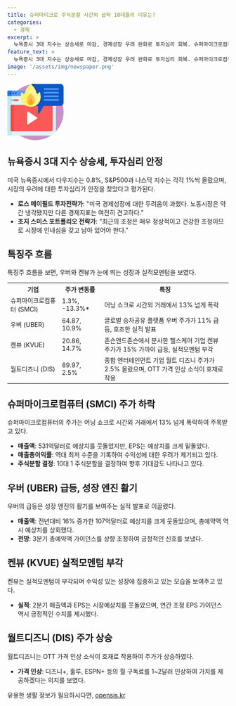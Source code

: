 ```yaml
---
title: 슈퍼마이크로 주식분할 시간외 급락 10대들의 이유는?
categories:
  - 경제
excerpt: >
  뉴욕증시 3대 지수는 상승세로 마감, 경제성장 우려 완화로 투자심리 회복. 슈퍼마이크로컴퓨터는 실적 발표 후 주가 하락, 우버는 매출액과 예약액 증가로 주가 11% 상승. 켄뷰는 수익성 있는 성장, 월트디즈니는 OTT 가격 1~2달러 인상 발표로 주가 상승.
feature_text: >
  뉴욕증시 3대 지수는 상승세로 마감, 경제성장 우려 완화로 투자심리 회복. 슈퍼마이크로컴퓨터는 실적 발표 후 주가 하락, 우버는 매출액과 예약액 증가로 주가 11% 상승. 켄뷰는 수익성 있는 성장, 월트디즈니는 OTT 가격 1~2달러 인상 발표로 주가 상승.
image: '/assets/img/newspaper.png'
---
```


<p><img src="/assets/img/news.png" alt="rentncar 속보" /></p>

<h2>뉴욕증시 3대 지수 상승세, 투자심리 안정</h2>

<p data-ke-size="size16">미국 뉴욕증시에서 다우지수는 0.8%, S&P500과 나스닥 지수는 각각 1%씩 올랐으며, 시장의 우려에 대한 투자심리가 안정을 찾았다고 평가된다.</p>

<ul>
  <li><b>로스 메이필드 투자전략가</b>: "미국 경제성장에 대한 두려움이 과했다. 노동시장은 약간 냉각됐지만 다른 경제지표는 여전히 견고하다."</li>
  <li><b>조지 스미스 포트폴리오 전략가</b>: "최근의 조정은 매우 정상적이고 건강한 조정이므로 시장에 인내심을 갖고 남아 있어야 한다."</li>
</ul>

<h2>특징주 흐름</h2>

<p data-ke-size="size16">특징주 흐름을 보면, 우버와 켄뷰가 눈에 띄는 성장과 실적모멘텀을 보였다.</p>

<table>
  <tr>
    <th>기업</th>
    <th>주가 변동률</th>
    <th>특징</th>
  </tr>
  <tr>
    <td>슈퍼마이크로컴퓨터 (SMCI)</td>
    <td>1.3%, -13.3%*</td>
    <td>어닝 쇼크로 시간외 거래에서 13% 넘게 폭락</td>
  </tr>
  <tr>
    <td>우버 (UBER)</td>
    <td>64.87, 10.9%</td>
    <td>글로벌 승차공유 플랫폼 우버 주가가 11% 급등, 호조한 실적 발표</td>
  </tr>
  <tr>
    <td>켄뷰 (KVUE)</td>
    <td>20.86, 14.7%</td>
    <td>존슨앤드존슨에서 분사한 헬스케어 기업 켄뷰 주가가 15% 가까이 급등, 실적모멘텀 부각</td>
  </tr>
  <tr>
    <td>월트디즈니 (DIS)</td>
    <td>89.97, 2.5%</td>
    <td>종합 엔터테인먼트 기업 월트 디즈니 주가가 2.5% 올랐으며, OTT 가격 인상 소식이 호재로 작용</td>
  </tr>
</table>

<h2>슈퍼마이크로컴퓨터 (SMCI) 주가 하락</h2>

<p data-ke-size="size16">슈퍼마이크로컴퓨터의 주가는 어닝 쇼크로 시간외 거래에서 13% 넘게 폭락하여 주목받고 있다.</p>

<ul>
  <li><b>매출액</b>: 531억달러로 예상치를 웃돌았지만, EPS는 예상치를 크게 밑돌았다.</li>
  <li><b>매출총이익률</b>: 역대 최저 수준을 기록하여 수익성에 대한 우려가 제기되고 있다.</li>
  <li><b>주식분할 결정</b>: 10대 1 주식분할을 결정하여 향후 기대감도 나타나고 있다.</li>
</ul>

<h2>우버 (UBER) 급등, 성장 엔진 활기</h2>

<p data-ke-size="size16">우버의 급등은 성장 엔진의 활기를 보여주는 실적 발표로 이끌렸다.</p>

<ul>
  <li><b>매출액</b>: 전년대비 16% 증가한 107억달러로 예상치를 크게 웃돌았으며, 총예약액 역시 예상치를 상회했다.</li>
  <li><b>전망</b>: 3분기 총예약액 가이던스를 상향 조정하여 긍정적인 신호를 보냈다.</li>
</ul>

<h2>켄뷰 (KVUE) 실적모멘텀 부각</h2>

<p data-ke-size="size16">켄뷰는 실적모멘텀이 부각되며 수익성 있는 성장에 집중하고 있는 모습을 보여주고 있다.</p>

<ul>
  <li><b>실적</b>: 2분기 매출액과 EPS는 시장예상치를 웃돌았으며, 연간 조정 EPS 가이던스 역시 긍정적인 수치를 제시했다.</li>
</ul>

<h2>월트디즈니 (DIS) 주가 상승</h2>

<p data-ke-size="size16">월트디즈니는 OTT 가격 인상 소식이 호재로 작용하여 주가가 상승하였다.</p>

<ul>
  <li><b>가격 인상</b>: 디즈니+, 훌루, ESPN+ 등의 월 구독료를 1~2달러 인상하여 가치를 제공하겠다는 의지를 보였다.</li>
</ul>

<p data-ke-size="size16"></p>
유용한 생활 정보가 필요하시다면, <a href="https://opensis.kr" rel="dofollow">opensis.kr</a>


